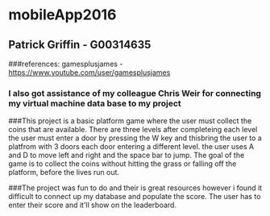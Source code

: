 # mobileApp2016
## Patrick Griffin - G00314635
###references: gamesplusjames  - https://www.youtube.com/user/gamesplusjames
### I also got assistance of my colleague Chris Weir for connecting my virtual machine data base to my project

###This project is a basic platform game where the user must collect the coins that are available. There are three levels after
completeing each level the user must enter a door by pressing the W key and thisbring the user to a platfrom with 3 doors each door entering a different level. the user uses A and D to move left and right and the space bar to jump. The goal of the game is to collect the coins without hitting the grass or falling off the platform, before the lives run out. 

###The project was fun to do and their is great resources however i found it difficult to connect up my database and populate the score. The user has to enter their score and it'll show on the leaderboard.



